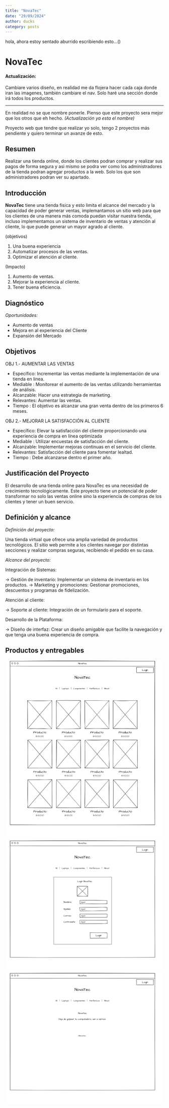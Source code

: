 ```yaml
---
title: "NovaTec"
date: "29/09/2024"
author: ducks
category: posts
---
```


hola, ahora estoy sentado aburrido escribiendo esto...()

# NovaTec

#### Actualización:

Cambiare varios diseño, en realidad me da flojera hacer cada caja donde iran las imagenes, también cambiare el nav. Solo haré una sección donde irá todos los productos.

---

En realidad no se que nombre ponerle. Pienso que este proyecto sera mejor que los otros que eh hecho. <i>(Actualización ya esta el nombre)</i>

Proyecto web que tendre que realizar yo solo, tengo 2 proyectos más pendiente y quiero terminar un avanze de esto.

## Resumen

Realizar una tienda online, donde los clientes podran comprar y realizar sus pagos de forma segura y asi mismo se podra ver como los administradores de la tienda podran agregar productos a la web. Solo los que son administradores podran ver su apartado.

## Introducción

<b>NovaTec</b> tiene una tienda fisica y esto limita el alcance del mercado y la capacidad de poder generar ventas, implemantamos un sitio web para que los clientes de una manera más comoda puedan visitar nuestra tienda, incluso implementamos un sistema de inventario de ventas y atención al cliente, lo que puede generar un mayor agrado al cliente.

(objetivos)

  1. Una buena experiencia
  2. Automatizar procesos de las ventas.
  3. Optimizar el atención al cliente.

(Impacto)

  1. Aumento de ventas.
  2. Mejorar la experiencia al cliente.
  3. Tener buena eficiencia.

## Diagnóstico

<i>Oportunidades:</i>
  * Aumento de ventas
  * Mejora en al experiencia del Cliente
  * Expansión del Mercado

## Objetivos

OBJ 1.- AUMENTAR LAS VENTAS

  * Específico: Incrementar las ventas mediante la implementación de una tienda en linea.
  * Mediable  : Monitorear el aumento de las ventas utilizando herramientas de análisis.
  * Alcanzable: Hacer una estrategia de marketing.
  * Relevantes: Aumentar las ventas.
  * Tiempo    : El objetivo es alcanzar una gran venta dentro de los primeros 6 meses. 

OBJ 2.- MEJORAR LA SATISFACCIÓN AL CLIENTE

  * Específico: Elevar la satisfacción del cliente proporcionando una experiencia de compra en línea optimizada
  * Mediable  : Utilizar encuestas de satisfacción del cliente.
  * Alcanzable: Implementar mejoras continuas en el servicio del cliente.
  * Relevantes: Satisfacción del cliente para fomentar lealtad.
  * Tiempo    : Debe alcanzarse dentro el primer año.

## Justificación del Proyecto

El desarrollo de una tienda online para NovaTec es una necesidad de crecimiento tecnológicamente. Este proyecto tiene un potencial de poder transformar no solo las ventas online sino la experiencia de compras de los clientes y tener un buen servicio.

## Definición y alcance

<i>Definición del proyecto:</i>

Una tienda virtual que ofrece una amplia variedad de productos tecnológicos. El sitio web permite a los clientes navegar por distintas secciones y realizar compras seguras, recibiendo el pedido en su casa.

<i>Alcance del proyecto:</i>

Integración de Sistemas:

-> Gestión de inventario: Implementar un sistema de inventario en los productos.
-> Marketing y promociones: Gestionar promociones, descuentos y programas de fidelización.

Atención al cliente:

-> Soporte al cliente: Integración de un formulario para el soporte.

Desarrollo de la Plataforma:

-> Diseño de interfaz: Crear un diseño amigable que facilite la navegación y que tenga una buena experiencia de compra.

## Productos y entregables


![](../img/index.png)
![](../img/login.png)
![](../img/about.png)